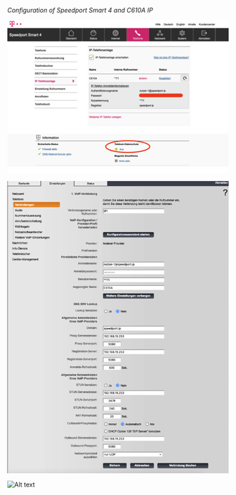 *Configuration of Speedport Smart 4 and C610A IP*

![Alt text](pics/C610A-Speedport.png?raw=true "Speedport Konfiguration")

![Alt text](pics/C610A-UserConfiguration.png?raw=true "C610A Konfiguration")

![Alt text](pics/C610A-C610A-WeitereKonfigurationen.png?raw=true "C610A Advanced")
